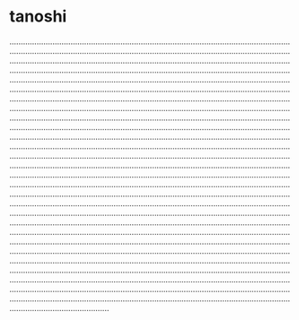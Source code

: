 # tanoshi

............................................................................................................................................................................................................................................................................................................................................................................................................................................................................................................................................................................................................................................................................................................................................................................................................................................................................................................................................................................................................................................................................................................................................................................................................................................................................................................................................................................................................................................................................................................................................................................................................................................................................................................................................................................................................................................................................................................................................................................................................................................................................................................................................................................................................................................................................................................................................................................................................................................................................................................................................................................................................................................................................................................................................................................................................................................................................................................................................................................................................................................................................................................................................................................................................................................................................................................................................................................................................................................................................................................................................................................................................................................................